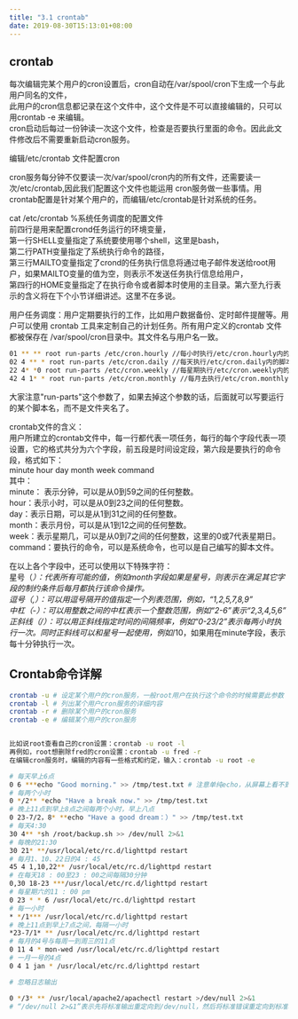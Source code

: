 ```yaml
---
title: "3.1 crontab"
date: 2019-08-30T15:13:01+08:00
---
```


## crontab

每次编辑完某个用户的cron设置后，cron自动在/var/spool/cron下生成一个与此用户同名的文件，  
此用户的cron信息都记录在这个文件中，这个文件是不可以直接编辑的，只可以用crontab -e 来编辑。  
cron启动后每过一份钟读一次这个文件，检查是否要执行里面的命令。因此此文件修改后不需要重新启动cron服务。

编辑/etc/crontab 文件配置cron

cron服务每分钟不仅要读一次/var/spool/cron内的所有文件，还需要读一次/etc/crontab,因此我们配置这个文件也能运用 cron服务做一些事情。用crontab配置是针对某个用户的，而编辑/etc/crontab是针对系统的任务。

cat /etc/crontab %系统任务调度的配置文件  
前四行是用来配置crond任务运行的环境变量，  
第一行SHELL变量指定了系统要使用哪个shell，这里是bash，  
第二行PATH变量指定了系统执行命令的路径，  
第三行MAILTO变量指定了crond的任务执行信息将通过电子邮件发送给root用户，如果MAILTO变量的值为空，则表示不发送任务执行信息给用户，  
第四行的HOME变量指定了在执行命令或者脚本时使用的主目录。第六至九行表示的含义将在下个小节详细讲述。这里不在多说。

用户任务调度：用户定期要执行的工作，比如用户数据备份、定时邮件提醒等。用户可以使用 crontab 工具来定制自己的计划任务。所有用户定义的crontab 文件都被保存在 /var/spool/cron目录中。其文件名与用户名一致。

```bash
01 ** ** root run-parts /etc/cron.hourly //每小时执行/etc/cron.hourly内的脚本  
02 4 ** * root run-parts /etc/cron.daily //每天执行/etc/cron.daily内的脚本
22 4* *0 root run-parts /etc/cron.weekly //每星期执行/etc/cron.weekly内的脚本
42 4 1* * root run-parts /etc/cron.monthly //每月去执行/etc/cron.monthly内的脚本
```

大家注意"run-parts"这个参数了，如果去掉这个参数的话，后面就可以写要运行的某个脚本名，而不是文件夹名了。

crontab文件的含义：  
用户所建立的crontab文件中，每一行都代表一项任务，每行的每个字段代表一项设置，它的格式共分为六个字段，前五段是时间设定段，第六段是要执行的命令段，格式如下：  
minute   hour   day   month   week   command  
其中：  
minute： 表示分钟，可以是从0到59之间的任何整数。  
hour：表示小时，可以是从0到23之间的任何整数。  
day：表示日期，可以是从1到31之间的任何整数。  
month：表示月份，可以是从1到12之间的任何整数。  
week：表示星期几，可以是从0到7之间的任何整数，这里的0或7代表星期日。  
command：要执行的命令，可以是系统命令，也可以是自己编写的脚本文件。  

在以上各个字段中，还可以使用以下特殊字符：  
星号（*）：代表所有可能的值，例如month字段如果是星号，则表示在满足其它字段的制约条件后每月都执行该命令操作。  
逗号（,）：可以用逗号隔开的值指定一个列表范围，例如，“1,2,5,7,8,9”  
中杠（-）：可以用整数之间的中杠表示一个整数范围，例如“2-6”表示“2,3,4,5,6”  
正斜线（/）：可以用正斜线指定时间的间隔频率，例如“0-23/2”表示每两小时执行一次。同时正斜线可以和星号一起使用，例如*/10，如果用在minute字段，表示每十分钟执行一次。  

## Crontab命令详解

```bash
crontab -u # 设定某个用户的cron服务，一般root用户在执行这个命令的时候需要此参数
crontab -l # 列出某个用户cron服务的详细内容
crontab -r # 删除某个用户的cron服务
crontab -e # 编辑某个用户的cron服务


比如说root查看自己的cron设置：crontab -u root -l
再例如，root想删除fred的cron设置：crontab -u fred -r
在编辑cron服务时，编辑的内容有一些格式和约定，输入：crontab -u root -e

# 每天早上6点
0 6 ***echo "Good morning." >> /tmp/test.txt # 注意单纯echo，从屏幕上看不到任何输出，因为cron把任何输出都email到root的信箱了。
# 每两个小时
0 */2** *echo "Have a break now." >> /tmp/test.txt
# 晚上11点到早上8点之间每两个小时，早上八点
0 23-7/2，8* **echo "Have a good dream：）" >> /tmp/test.txt
# 每天4:30 
30 4** *sh /root/backup.sh >> /dev/null 2>&1
# 每晚的21:30 
30 21* **/usr/local/etc/rc.d/lighttpd restart
# 每月1、10、22日的4 : 45 
45 4 1,10,22** /usr/local/etc/rc.d/lighttpd restart
# 在每天18 : 00至23 : 00之间每隔30分钟 
0,30 18-23 ***/usr/local/etc/rc.d/lighttpd restart
# 每星期六的11 : 00 pm 
0 23 * * 6 /usr/local/etc/rc.d/lighttpd restart
# 每一小时 
* */1*** /usr/local/etc/rc.d/lighttpd restart
# 晚上11点到早上7点之间，每隔一小时 
*23-7/1* ** /usr/local/etc/rc.d/lighttpd restart
# 每月的4号与每周一到周三的11点 
0 11 4 * mon-wed /usr/local/etc/rc.d/lighttpd restart
# 一月一号的4点 
0 4 1 jan * /usr/local/etc/rc.d/lighttpd restart

# 忽略日志输出

0 */3* ** /usr/local/apache2/apachectl restart >/dev/null 2>&1
# “/dev/null 2>&1”表示先将标准输出重定向到/dev/null，然后将标准错误重定向到标准输出，由于标准输出已经重定向到了/dev/null，因此标准错误也会重定向到/dev/null，这样日志输出问题就解决了。
```
